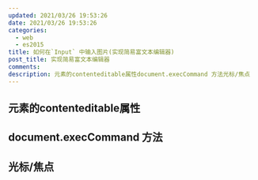 ```yaml
---
updated: 2021/03/26 19:53:26
date: 2021/03/26 19:53:26
categories: 
  - web
  - es2015
title: 如何在`Input` 中输入图片(实现简易富文本编辑器)
post_title: 实现简易富文本编辑器
comments: 
description: 元素的contenteditable属性document.execCommand 方法光标/焦点
---
```


## 元素的contenteditable属性

## document.execCommand 方法

## 光标/焦点